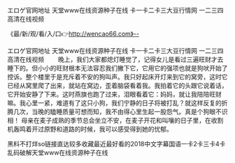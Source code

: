 エロゲ官网地址
天堂www在线资源种子在线
卡一卡二卡三大豆行情网
一二三四高清在线视频


《最/新/观/看/入/口👉http://wencao66.com》--

エロゲ官网地址
天堂www在线资源种子在线
卡一卡二卡三大豆行情网
一二三四高清在线视频
　　晚上，我们大家都熄灯睡觉了，记得女儿是看过三遍旺财才去睡下的。但小小的旺财根本无法容忍我们撇下它，它用它的强项也就是狗吠开始了控诉。整个楼里于是充斥着不安的狗叫声。我只好起床开灯来到它的窝旁，这时它已经从窝里爬了出来，就站在窝边，歪着脑袋看着我。我拍着它的头跟它说着话，它开始安静了下来。这时燕旗也跑了过来，泪眼看着它：妈妈，就让我陪陪旺财嘛。我心里一紧，难道有了这只小狗，我们宁静的日子将被打乱？就这样反复的折腾几次，当晚的瞌睡质量可想而知，我不由得心里生起一股怨气。真是个狗眼不识相！
母亲在麦子成熟的季节总会坐立不安，在麦子开花和叫嚷的日子里，在收割机轰鸣着开过原野和道路的时候，我可以感受得到她的忧郁。





黑料不打烊so链接直达较多收藏最近最好看的2018中文字幕国语一卡2卡三卡4卡乱码破解天堂www在线资源种子在线
